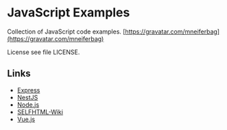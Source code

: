 # JavaScript Examples

Collection of JavaScript code examples. [https://gravatar.com/mneiferbag](https://gravatar.com/mneiferbag)

License see file LICENSE.

## Links

* [Express](https://expressjs.com/ "Express")
* [NestJS](https://nestjs.com/ "NestJS")
* [Node.js](https://nodejs.org/ "Node.js")
* [SELFHTML-Wiki](https://wiki.selfhtml.org/wiki/Startseite "SELFHTML-Wiki")
* [Vue.js](https://vuejs.org/ "Vue.js")

